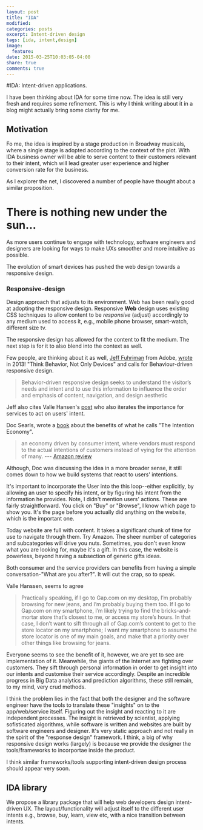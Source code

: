 ```yaml
---
layout: post
title: "IDA"
modified:
categories: posts
excerpt: Intent-driven design
tags: [ida, intent,design]
image:
  feature:
date: 2015-03-25T10:03:05-04:00
share: true
comments: true
---
```


#IDA: Intent-driven applications. 

I have been thinking about IDA for some time now. The idea is still very fresh and requires some refinement. This is why I think writing about it in a blog might actually bring some clarity for me.


## Motivation

Fo me, the idea is inspired by a stage production in Broadway musicals, where a single stage is adopted according to the context of the plot. With IDA business owner will be able to serve content to their customers relevant to their intent, which will lead greater user experience and higher conversion rate for the business.

As I explorer the net, I discovered a number of people have thought about a similar proposition.


# There is nothing new under the sun...

As more users continue to engage with technology, software engineers and designers are looking for ways to make UXs smoother and more intuitive as possible. 

The evolution of smart devices has pushed the web design towards a responsive design. 

### Responsive-design 

Design approach that adjusts to its environment. Web has been really good at adopting the responsive design. Responsive __Web__ design  uses existing CSS techniques to allow content to be *responsive* (adjust) accordingly to any medium  used to access it, e.g., mobile phone browser, smart-watch, different size tv.

The responsive design has allowed for the content to fit the medium. The next step is for it to also blend into the context as well.

Few people, are thinking about it as well, [Jeff Fuhriman](http://blogs.adobe.com/digitalmarketing/author/jeff-fuhriman/) from Adobe, [wrote](http://blogs.adobe.com/digitalmarketing/personalization/behavior-driven-design-integrating-user-intent-with-responsive-experiences/) in 2013! "Think Behavior, Not Only Devices"  and calls for Behaviour-driven responsive design.

> Behavior-driven responsive design seeks to understand the visitor’s needs and intent and to use this information to influence the order and emphasis of content, navigation, and design aesthetic

Jeff also cites Valle Hansen's [post](http://designforuse.net/responsive-design/behavior-driven-responsive-design-making-responsive-work-harder/) who also iterates the importance for services to act on users' intent.

Doc Searls, wrote a [book](http://www.amazon.com/The-Intention-Economy-Customers-Charge/dp/1422158527) about the benefits of what he calls "The Intention Economy".

> an economy driven by consumer intent, where vendors must respond to the actual intentions of customers instead of vying for the attention of many. --- [Amazon review](http://www.amazon.com/The-Intention-Economy-Customers-Charge/dp/1422158527)

Although, Doc was discussing the idea in a more broader sense, it still comes down to how we build systems that react to users' intentions.

It's important to incorporate the User into the this loop--either explicitly, by allowing an user to specify his intent, or by figuring his intent from the information he provides. Note, I didn't mention users' actions. These are fairly straightforward. You click on "Buy" or "Browse", I know which page to show you. It's the page before you actually did anything on the website, which is the important one. 

Today website are full with content. It takes a significant chunk of time for use to navigate through them. Try Amazon. The sheer number of categories and subcategories will drive you nuts. Sometimes, you don't even know what you are looking for, maybe it's a gift. In this case, the website is powerless, beyond having a subsection of generic gifts ideas. 

Both consumer and the service providers can benefits from having a simple conversation-"What are you after?". It will cut the crap, so to speak.

Valle Hanssen, seems to agree

> Practically speaking, if I go to Gap.com on my desktop, I’m probably browsing for new jeans, and I’m probably buying them too. If I go to Gap.com on my smartphone, I’m likely trying to find the bricks-and-mortar store that’s closest to me, or access my store’s hours. In that case, I don’t want to sift through all of Gap.com’s content to get to the store locator on my smartphone; I want my smartphone to assume the store locator is one of my main goals, and make that a priority over other things like browsing for jeans.

Everyone seems to see the benefit of it, however, we are yet to see are implementation of it. Meanwhile, the giants of the Internet are fighting over customers. They sift through personal information in order to get insight into our intents and customise their service accordingly. Despite an incredible progress in Big Data analytics and prediction algorithms, these still remain, to my mind, very crud methods.

I think the problem lies in the fact that both the designer and the software engineer have the tools to translate these "insights" on to the app/web/service itself. Figuring out the insight and reacting to it are independent processes. The insight is retrieved by scientist, applying sofisticated algorithms, while software is written and websites are built by software engineers and designer. It's very static approach and not really in the spirit of the "response design" framework. I think, a big of why responsive design works (largely) is because we provide the designer the tools/frameworks to incorportae inside the product. 

I think similar frameworks/tools supporting intent-driven design process should appear very soon.

## IDA library

We propose a library package that will help web developers design intent-driven UX. The layout/functionality will adjust itself to the different user intents e.g., browse, buy, learn, view etc, with a nice transition between intents. 
